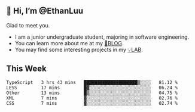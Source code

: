 ## 👋 Hi, I’m @EthanLuu

Glad to meet you.

- I am a junior undergraduate student, majoring in software engineering.
- You can learn more about me at my [📝BLOG](https://blog.ethanloo.cn).
- You may find some interesting projects in my [💡LAB](https://lab.ethanloo.cn).

## This Week
<!--START_SECTION:waka-->
```text
TypeScript   3 hrs 43 mins   ████████████████████▒░░░░   81.12 % 
LESS         17 mins         █▓░░░░░░░░░░░░░░░░░░░░░░░   06.24 % 
Other        13 mins         █▒░░░░░░░░░░░░░░░░░░░░░░░   04.75 % 
XML          7 mins          ▓░░░░░░░░░░░░░░░░░░░░░░░░   02.76 % 
CSS          7 mins          ▓░░░░░░░░░░░░░░░░░░░░░░░░   02.74 % 
```
<!--END_SECTION:waka-->
